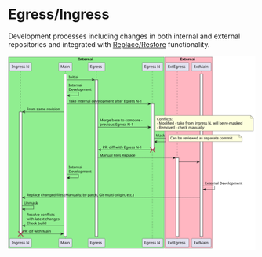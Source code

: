 # Egress/Ingress

Development processes including changes
in both internal and external repositories
and integrated with [Replace/Restore](Replace-Restore.md) functionality.

![egress-ingress-branches](egress-ingress-branches.svg "Egress/Ingress Branches")